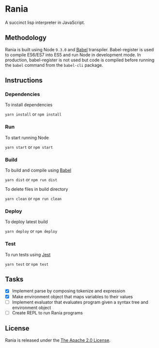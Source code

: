 # Rania

A succinct lisp interpreter in JavaScript.

## Methodology

Rania is built using Node `9.3.0` and [Babel](https://babel.io) transpiler. Babel-register is used to compile ES6/ES7 into ES5 and run Node in development mode. 
In production, babel-register is not used but code is compiled before running the `babel` command from the `babel-cli` package.

## Instructions

### Dependencies

To install dependencies

`yarn install` or `npm install`

### Run

To start running Node

`yarn start` or `npm start`

### Build

To build and compile using [Babel](https://babel.io)

`yarn dist` or `npm run dist`

To delete files in build directory

`yarn clean` or `npm run clean`

### Deploy

To deploy latest build

`yarn deploy` or `npm deploy`

### Test

To run tests using [Jest](https://facebook.github.io/jest/)

`yarn test` or `npm test`

## Tasks

- [x] Implement parse by composing tokenize and expression
- [x] Make environment object that maps variables to their values
- [ ] Implement evaluator that evaluates program given a syntax tree and environment object
- [ ] Create REPL to run Rania programs

## License 
Rania is released under the <a href="https://opensource.org/licenses/Apache-2.0">The Apache 2.0 License<a/>.


